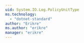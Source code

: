 ```yaml
---
uid: System.IO.Log.PolicyUnitType
ms.technology: 
  - "dotnet-standard"
author: "Erikre"
ms.author: "erikre"
manager: "erikre"
---
```


